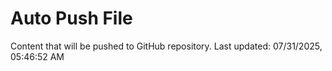 # Auto Push File

Content that will be pushed to GitHub repository.
Last updated: 07/31/2025, 05:46:52 AM